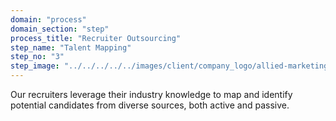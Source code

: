 ```yaml
---
domain: "process"
domain_section: "step"
process_title: "Recruiter Outsourcing"
step_name: "Talent Mapping"
step_no: "3"
step_image: "../../../../../images/client/company_logo/allied-marketing.png"
---
```


Our recruiters leverage their industry knowledge to map and identify potential candidates from diverse sources, both active and passive.
